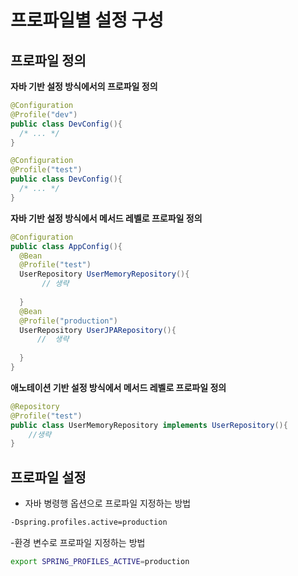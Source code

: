 # 프로파일별 설정 구성

## 프로파일 정의

**자바 기반 설정 방식에서의 프로파일 정의**
```java
@Configuration
@Profile("dev")
public class DevConfig(){
  /* ... */
}

@Configuration
@Profile("test")
public class DevConfig(){
  /* ... */
}

```


**자바 기반 설정 방식에서 메서드 레벨로 프로파일 정의**
```java
@Configuration
public class AppConfig(){
  @Bean
  @Profile("test")
  UserRepository UserMemoryRepository(){
       // 생략
  
  }
  @Bean
  @Profile("production")
  UserRepository UserJPARepository(){
      //  생략
 
  }
}

```

**애노테이션 기반 설정 방식에서 메서드 레벨로 프로파일 정의**
```java
@Repository
@Profile("test")
public class UserMemoryRepository implements UserRepository(){
    //생략
}


```


## 프로파일 설정

- 자바 병령행 옵션으로 프로파일 지정하는 방법
```sh
-Dspring.profiles.active=production
```
-환경 변수로 프로파일 지정하는 방법
```sh
export SPRING_PROFILES_ACTIVE=production
```
